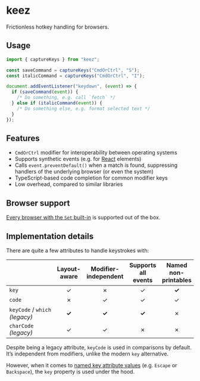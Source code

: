 # keez

Frictionless hotkey handling for browsers.

## Usage

```js
import { captureKeys } from "keez";

const saveCommand = captureKeys("CmdOrCtrl", "S");
const italicCommand = captureKeys("CmdOrCtrl", "I");

document.addEventListener("keydown", (event) => {
  if (saveCommand(event)) {
    /* Do something, e.g. call `fetch` */
  } else if (italicCommand(event)) {
    /* Do something else, e.g. format selected text */
  }
});
```

## Features

- `CmdOrCtrl` modifier for interoperability between operating systems
- Supports synthetic events (e.g. for [React](https://reactjs.org/) elements)
- Calls `event.preventDefault()` when a match is found, suppressing handlers of the underlying browser (or even the system)
- TypeScript-based code completion for common modifier keys
- Low overhead, compared to similar libraries

## Browser support

[Every browser with the `Set` built-in](https://caniuse.com/mdn-javascript_builtins_set) is supported out of the box.

## Implementation details

There are quite a few attributes to handle keystrokes with:

|                                          | Layout-aware | Modifier-independent | Supports all events | Named non-printables |
| ---------------------------------------- | :----------: | :------------------: | :-----------------: | :------------------: |
| `key`                                    |      ✓       |          ✗           |          ✓          |        **✓**         |
| `code`                                   |      ✗       |          ✓           |          ✓          |          ✓           |
| `keyCode`&nbsp;/&nbsp;`which` _(legacy)_ |    **✓**     |        **✓**         |        **✓**        |          ✗           |
| `charCode` _(legacy)_                    |      ✓       |          ✓           |          ✗          |          ✗           |

Despite being a legacy attribute, `keyCode` is used in comparisons by default. It’s independent from modifiers, unlike the modern `key` alternative.

However, when it comes to [named key attribute values](https://www.w3.org/TR/uievents-key/#named-key-attribute-values) (e.g. `Escape` or `Backspace`), the `key` property is used under the hood.
